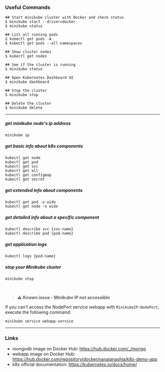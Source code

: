### Useful Commands

```
## Start minikube cluster with Docker and check status
$ minikube start --driver=docker
$ minikube status

## List all running pods
$ kubectl get pods -A
$ kubectl get pods --all-namespaces

## Show cluster nodes
$ kubectl get nodes

## See if the cluster is running
$ minikube status

## Open Kubernetes Dashboard UI
$ minikube dashboard

## Stop the cluster
$ minikube stop

## Delete the cluster
$ minikube delete
```

---

##### get minikube node's ip address
    minikube ip

##### get basic info about k8s components
    kubectl get node
    kubectl get pod
    kubectl get svc
    kubectl get all
    kubectl get configmap
    kubectl get secret

##### get extended info about components
    kubectl get pod -o wide
    kubectl get node -o wide

##### get detailed info about a specific component
    kubectl describe svc {svc-name}
    kubectl describe pod {pod-name}

##### get application logs
    kubectl logs {pod-name}
    
##### stop your Minikube cluster
    minikube stop

<br />

> :warning: **Known issue - Minikube IP not accessible** 

If you can't access the NodePort service webapp with `MinikubeIP:NodePort`, execute the following command:
    
    minikube service webapp-service

---

### Links
* mongodb image on Docker Hub: https://hub.docker.com/_/mongo
* webapp image on Docker Hub: https://hub.docker.com/repository/docker/nanajanashia/k8s-demo-app
* k8s official documentation: https://kubernetes.io/docs/home/

